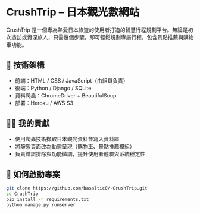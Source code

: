 # CrushTrip – 日本觀光數網站

CrushTrip 是一個專為熱愛日本旅遊的使用者打造的智慧行程規劃平台。無論是初次造訪或資深旅人，只需幾個步驟，即可輕鬆規劃專屬行程，包含景點推薦與購物車功能。

## 🔧 技術架構
- 前端：HTML / CSS / JavaScript（由組員負責）
- 後端：Python / Django / SQLite
- 資料爬蟲：ChromeDriver + BeautifulSoup
- 部署：Heroku / AWS S3

## 🧑‍💻 我的貢獻
- 使用爬蟲技術擷取日本觀光資料並寫入資料庫
- 將靜態頁面改為動態呈現（購物車、景點推薦模組）
- 負責錯誤排除與功能微調，提升使用者體驗與系統穩定性

## 🚀 如何啟動專案
```bash
git clone https://github.com/basaltic0/-CrushTrip.git
cd CrushTrip
pip install -r requirements.txt
python manage.py runserver
